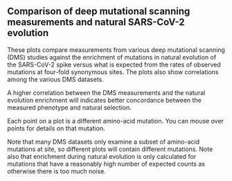 ## Comparison of deep mutational scanning measurements and natural SARS-CoV-2 evolution
These plots compare measurements from various deep mutational scanning (DMS) studies against the enrichment of mutations in natural evolution of the SARS-CoV-2 spike versus what is expected from the rates of observed mutations at four-fold synonymous sites.
The plots also show correlations among the various DMS datasets.

A higher correlation between the DMS measurements and the natural evolution enrichment will indicates better concordance between the measured phenotype and natural selection.

Each point on a plot is a different amino-acid mutation.
You can mouse over points for details on that mutation.

Note that many DMS datasets only examine a subset of amino-acid mutations at site, so different plots will contain different mutations.
Note also that enrichment during natural evolution is only calculated for mutations that have a reasonably high number of expected counts as otherwise there is too much noise.

